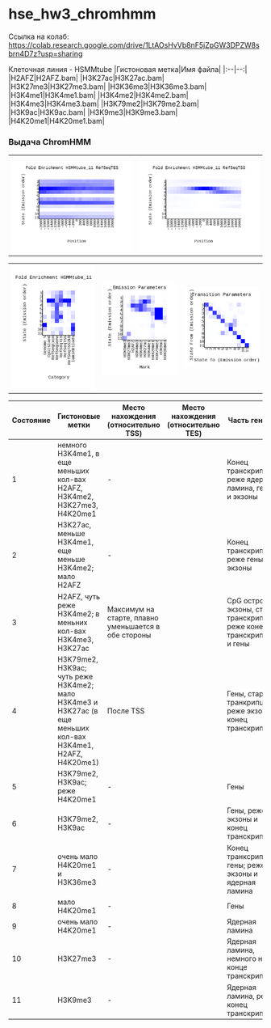 # hse_hw3_chromhmm

Ссылка на колаб: https://colab.research.google.com/drive/1LtAOsHvVb8nF5jZpGW3DPZW8sbrn4D7z?usp=sharing

Клеточная линия - HSMMtube
|Гистоновая метка|Имя файла|
|:--|--:|
|H2AFZ|H2AFZ.bam|
|H3K27ac|H3K27ac.bam|
|H3K27me3|H3K27me3.bam|
|H3K36me3|H3K36me3.bam|
|H3K4me1|H3K4me1.bam|
|H3K4me2|H3K4me2.bam|
|H3K4me3|H3K4me3.bam|
|H3K79me2|H3K79me2.bam|
|H3K9ac|H3K9ac.bam|
|H3K9me3|H3K9me3.bam|
|H4K20me1|H4K20me1.bam|

### Выдача ChromHMM
|||
|:--|--:|
|![](https://github.com/kolbunovaa/hse_hw3_chromhmm/blob/main/results/HSMMtube_11_RefSeqTES_neighborhood.png)|![](https://github.com/kolbunovaa/hse_hw3_chromhmm/blob/main/results/HSMMtube_11_RefSeqTSS_neighborhood.png)|!

||||
|:--|--|--:|
|![](https://github.com/kolbunovaa/hse_hw3_chromhmm/blob/main/results/HSMMtube_11_overlap.png)|![](https://github.com/kolbunovaa/hse_hw3_chromhmm/blob/main/results/emissions_11.png)|![](https://github.com/kolbunovaa/hse_hw3_chromhmm/blob/main/results/transitions_11.png)|

|Состояние|Гистоновые метки|Место нахождения (относительно TSS)|Место нахождения (относительно TES)|Часть генома|Итог|
|:--|--|--|--|--|--:|
|1|немного H3K4me1, в еще меньших кол-вах H2AFZ, H3K4me2, H3K27me3, H4K20me1|-||Конец транскрипции, реже ядерная ламина, гены и экзоны||
|2|H3K27ac, меньше H3K4me1, еще меньше H3K4me2; мало H2AFZ|-||Конец транскрипции, реже гены и экзоны||
|3|H2AFZ, чуть реже H3K4me2; в меньних кол-вах H3K4me3, H3K27ac|Максимум на старте, плавно уменьшается в обе стороны||CpG островки, экзоны, старт транскрипции; реже конец транскрипции и гены||
|4|H3K79me2, H3K9ac; чуть реже H3K4me2; мало H3K4me3 и H3K27ac (в еще меньших кол-вах H3K4me1, H2AFZ, H4K20me1)|После TSS||Гены, старт транкрипции; реже экзоны и конец транскрипции||
|5|H3K79me2, H3K9ac; реже H4K20me1|-||Гены||
|6|H3K79me2, H3K9ac|-||Гены, реже экзоны и конец транскрипции||
|7|очень мало H4K20me1 и H3K36me3|-||Конец транксрипции, гены; реже экзоны и ядерная ламина||
|8|мало H4K20me1|-||Гены||
|9|очень мало H4K20me1|-||Ядерная ламина||
|10|H3K27me3|-||Ядерная ламина, немного на конце транскрипции||
|11|H3K9me3|-||Ядерная ламина, реже конец транскрипции||
